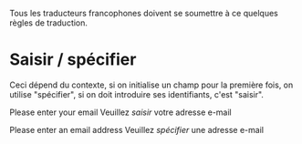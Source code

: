 Tous les traducteurs francophones doivent se soumettre à ce quelques règles de traduction.

# Saisir / spécifier

Ceci dépend du contexte, si on initialise un champ pour la première fois, 
on utilise "spécifier", si on doit introduire ses identifiants, c'est "saisir".

Please enter your email
Veuillez *saisir* votre adresse e-mail

Please enter an email address
Veuillez *spécifier* une adresse e-mail

